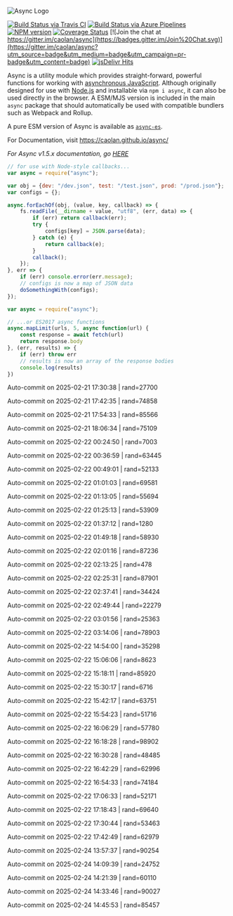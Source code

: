 ![Async Logo](https://raw.githubusercontent.com/caolan/async/master/logo/async-logo_readme.jpg)

[![Build Status via Travis CI](https://travis-ci.org/caolan/async.svg?branch=master)](https://travis-ci.org/caolan/async)
[![Build Status via Azure Pipelines](https://dev.azure.com/caolanmcmahon/async/_apis/build/status/caolan.async?branchName=master)](https://dev.azure.com/caolanmcmahon/async/_build/latest?definitionId=1&branchName=master)
[![NPM version](https://img.shields.io/npm/v/async.svg)](https://www.npmjs.com/package/async)
[![Coverage Status](https://coveralls.io/repos/caolan/async/badge.svg?branch=master)](https://coveralls.io/r/caolan/async?branch=master)
[![Join the chat at https://gitter.im/caolan/async](https://badges.gitter.im/Join%20Chat.svg)](https://gitter.im/caolan/async?utm_source=badge&utm_medium=badge&utm_campaign=pr-badge&utm_content=badge)
[![jsDelivr Hits](https://data.jsdelivr.com/v1/package/npm/async/badge?style=rounded)](https://www.jsdelivr.com/package/npm/async)

<!--
|Linux|Windows|MacOS|
|-|-|-|
|[![Linux Build Status](https://dev.azure.com/caolanmcmahon/async/_apis/build/status/caolan.async?branchName=master&jobName=Linux&configuration=Linux%20node_10_x)](https://dev.azure.com/caolanmcmahon/async/_build/latest?definitionId=1&branchName=master) | [![Windows Build Status](https://dev.azure.com/caolanmcmahon/async/_apis/build/status/caolan.async?branchName=master&jobName=Windows&configuration=Windows%20node_10_x)](https://dev.azure.com/caolanmcmahon/async/_build/latest?definitionId=1&branchName=master) | [![MacOS Build Status](https://dev.azure.com/caolanmcmahon/async/_apis/build/status/caolan.async?branchName=master&jobName=OSX&configuration=OSX%20node_10_x)](https://dev.azure.com/caolanmcmahon/async/_build/latest?definitionId=1&branchName=master)| -->

Async is a utility module which provides straight-forward, powerful functions for working with [asynchronous JavaScript](http://caolan.github.io/async/v3/global.html). Although originally designed for use with [Node.js](https://nodejs.org/) and installable via `npm i async`, it can also be used directly in the browser.  A ESM/MJS version is included in the main `async` package that should automatically be used with compatible bundlers such as Webpack and Rollup.

A pure ESM version of Async is available as [`async-es`](https://www.npmjs.com/package/async-es).

For Documentation, visit <https://caolan.github.io/async/>

*For Async v1.5.x documentation, go [HERE](https://github.com/caolan/async/blob/v1.5.2/README.md)*


```javascript
// for use with Node-style callbacks...
var async = require("async");

var obj = {dev: "/dev.json", test: "/test.json", prod: "/prod.json"};
var configs = {};

async.forEachOf(obj, (value, key, callback) => {
    fs.readFile(__dirname + value, "utf8", (err, data) => {
        if (err) return callback(err);
        try {
            configs[key] = JSON.parse(data);
        } catch (e) {
            return callback(e);
        }
        callback();
    });
}, err => {
    if (err) console.error(err.message);
    // configs is now a map of JSON data
    doSomethingWith(configs);
});
```

```javascript
var async = require("async");

// ...or ES2017 async functions
async.mapLimit(urls, 5, async function(url) {
    const response = await fetch(url)
    return response.body
}, (err, results) => {
    if (err) throw err
    // results is now an array of the response bodies
    console.log(results)
})
```

Auto-commit on 2025-02-21 17:30:38 | rand=27700

Auto-commit on 2025-02-21 17:42:35 | rand=74858

Auto-commit on 2025-02-21 17:54:33 | rand=85566

Auto-commit on 2025-02-21 18:06:34 | rand=75109

Auto-commit on 2025-02-22 00:24:50 | rand=7003

Auto-commit on 2025-02-22 00:36:59 | rand=63445

Auto-commit on 2025-02-22 00:49:01 | rand=52133

Auto-commit on 2025-02-22 01:01:03 | rand=69581

Auto-commit on 2025-02-22 01:13:05 | rand=55694

Auto-commit on 2025-02-22 01:25:13 | rand=53909

Auto-commit on 2025-02-22 01:37:12 | rand=1280

Auto-commit on 2025-02-22 01:49:18 | rand=58930

Auto-commit on 2025-02-22 02:01:16 | rand=87236

Auto-commit on 2025-02-22 02:13:25 | rand=478

Auto-commit on 2025-02-22 02:25:31 | rand=87901

Auto-commit on 2025-02-22 02:37:41 | rand=34424

Auto-commit on 2025-02-22 02:49:44 | rand=22279

Auto-commit on 2025-02-22 03:01:56 | rand=25363

Auto-commit on 2025-02-22 03:14:06 | rand=78903

Auto-commit on 2025-02-22 14:54:00 | rand=35298

Auto-commit on 2025-02-22 15:06:06 | rand=8623

Auto-commit on 2025-02-22 15:18:11 | rand=85920

Auto-commit on 2025-02-22 15:30:17 | rand=6716

Auto-commit on 2025-02-22 15:42:17 | rand=63751

Auto-commit on 2025-02-22 15:54:23 | rand=51716

Auto-commit on 2025-02-22 16:06:29 | rand=57780

Auto-commit on 2025-02-22 16:18:28 | rand=98902

Auto-commit on 2025-02-22 16:30:28 | rand=48485

Auto-commit on 2025-02-22 16:42:29 | rand=62996

Auto-commit on 2025-02-22 16:54:33 | rand=74184

Auto-commit on 2025-02-22 17:06:33 | rand=52171

Auto-commit on 2025-02-22 17:18:43 | rand=69640

Auto-commit on 2025-02-22 17:30:44 | rand=53463

Auto-commit on 2025-02-22 17:42:49 | rand=62979

Auto-commit on 2025-02-24 13:57:37 | rand=90254

Auto-commit on 2025-02-24 14:09:39 | rand=24752

Auto-commit on 2025-02-24 14:21:39 | rand=60110

Auto-commit on 2025-02-24 14:33:46 | rand=90027

Auto-commit on 2025-02-24 14:45:53 | rand=85457
